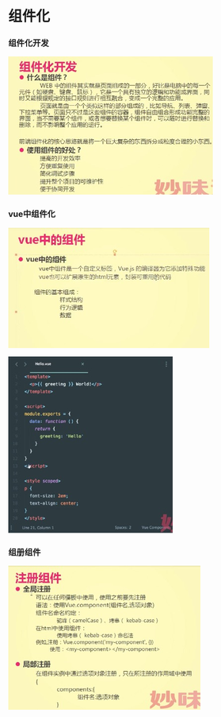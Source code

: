 # 组件化

### 组件化开发

![](./images/Jietu20171208-184019.jpg)

### vue中组件化

![](./images/Jietu20171208-184557.jpg)

![](./images/Jietu20171208-185818.jpg)

### 组册组件

![](./images/Jietu20171208-190434.jpg)
